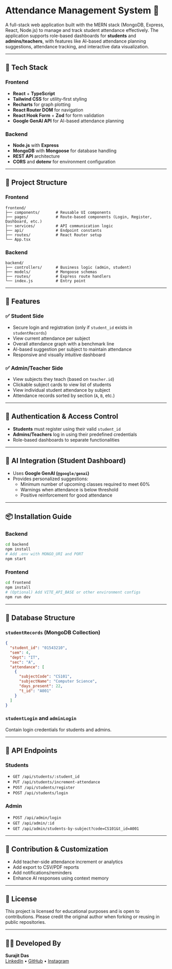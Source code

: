 # Attendance Management System 📘

A full-stack web application built with the MERN stack (MongoDB, Express, React, Node.js) to manage and track student attendance effectively. The application supports role-based dashboards for **students** and **admins/teachers**, with features like AI-based attendance planning suggestions, attendance tracking, and interactive data visualization.

---

## 🧩 Tech Stack

### Frontend
- **React** + **TypeScript**
- **Tailwind CSS** for utility-first styling
- **Recharts** for graph plotting
- **React Router DOM** for navigation
- **React Hook Form** + **Zod** for form validation
- **Google GenAI API** for AI-based attendance planning

### Backend
- **Node.js** with **Express**
- **MongoDB** with **Mongoose** for database handling
- **REST API** architecture
- **CORS** and **dotenv** for environment configuration

---

## 📂 Project Structure

### Frontend
```
frontend/
├── components/       # Reusable UI components
├── pages/            # Route-based components (Login, Register, Dashboard, etc.)
├── services/         # API communication logic
├── api/              # Endpoint constants
├── routes/           # React Router setup
└── App.tsx
```

### Backend
```
backend/
├── controllers/      # Business logic (admin, student)
├── models/           # Mongoose schemas
├── routes/           # Express route handlers
└── index.js          # Entry point
```

---

## 🚀 Features

### ✅ Student Side
- Secure login and registration (only if `student_id` exists in `studentRecords`)
- View current attendance per subject
- Overall attendance graph with a benchmark line
- AI-based suggestion per subject to maintain attendance
- Responsive and visually intuitive dashboard

### ✅ Admin/Teacher Side
- View subjects they teach (based on `teacher.id`)
- Clickable subject cards to view list of students
- View individual student attendance by subject
- Attendance records sorted by section (`A`, `B`, etc.)

---

## 🔐 Authentication & Access Control

- **Students** must register using their valid `student_id`
- **Admins/Teachers** log in using their predefined credentials
- Role-based dashboards to separate functionalities

---

## 🧠 AI Integration (Student Dashboard)

- Uses **Google GenAI (`@google/genai`)**
- Provides personalized suggestions:
  - Minimum number of upcoming classes required to meet 60%
  - Warnings when attendance is below threshold
  - Positive reinforcement for good attendance

---

## 📦 Installation Guide

### Backend

```bash
cd backend
npm install
# Add .env with MONGO_URI and PORT
npm start
```

### Frontend

```bash
cd frontend
npm install
# (Optional) Add VITE_API_BASE or other environment configs
npm run dev
```

---

## 🌱 Database Structure

### `studentRecords` (MongoDB Collection)
```json
{
  "student_id": "01543210",
  "sem": 4,
  "dept": "IT",
  "sec": "A",
  "attendance": [
    {
      "subjectCode": "CS101",
      "subjectName": "Computer Science",
      "days_present": 22,
      "t_id": "A001"
    }
  ]
}
```

### `studentLogin` and `adminLogin`
Contain login credentials for students and admins.

---

## 📮 API Endpoints

### Students
- `GET /api/students/:student_id`
- `PUT /api/students/increment-attendance`
- `POST /api/students/register`
- `POST /api/students/login`

### Admin
- `POST /api/admin/login`
- `GET /api/admin/:id`
- `GET /api/admin/students-by-subject?code=CS101&t_id=A001`

---

## 🎯 Contribution & Customization

- Add teacher-side attendance increment or analytics
- Add export to CSV/PDF reports
- Add notifications/reminders
- Enhance AI responses using context memory

---

## 📜 License

This project is licensed for educational purposes and is open to contributions. Please credit the original author when forking or reusing in public repositories.

---

## 👨‍💻 Developed By

**Surajit Das**  
[LinkedIn](https://www.linkedin.com/in/surajitdas07/) • [GitHub](https://github.com/SUROX07) • [Instagram](https://www.instagram.com/s_u_r_o_x/)